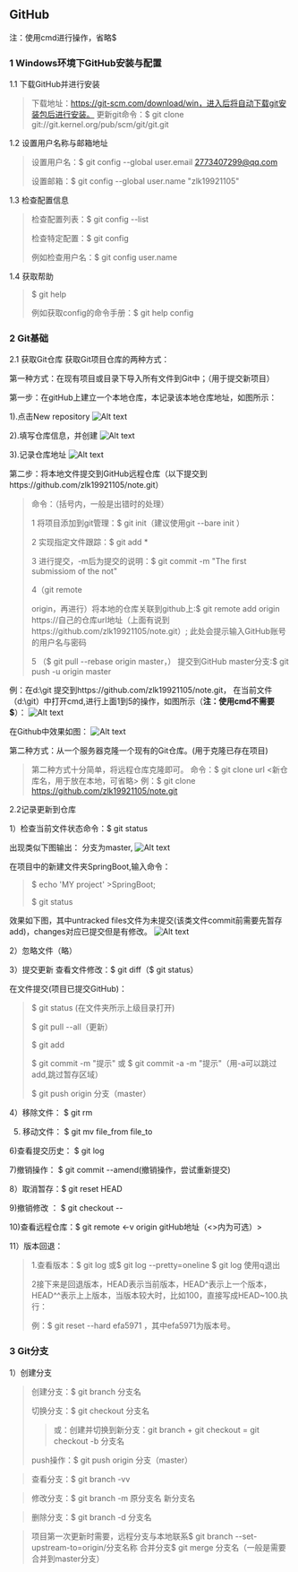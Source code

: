##   GitHub

注：使用cmd进行操作，省略$
### 1 Windows环境下GitHub安装与配置

1.1 下载GitHub并进行安装

  > 下载地址：https://git-scm.com/download/win，进入后将自动下载git安装包后进行安装。
  > 更新git命令：$ git clone git://git.kernel.org/pub/scm/git/git.git


1.2 设置用户名称与邮箱地址
 >设置用户名：$ git config --global user.email 2773407299@qq.com
 >
 > 设置邮箱：$ git config --global user.name "zlk19921105"
 

1.3 检查配置信息
 >检查配置列表：$ git config --list
 >
 >检查特定配置：$ git config <key>
 >
 >例如检查用户名：$ git config user.name

1.4 获取帮助
  >$ git help <verb> 
  >
  >例如获取config的命令手册：$ git help config
  
### 2 Git基础
2.1 获取Git仓库
获取Git项目仓库的两种方式：

第一种方式：在现有项目或目录下导入所有文件到Git中；（用于提交新项目）

第一步：在gitHub上建立一个本地仓库，本记录该本地仓库地址，如图所示：

1).点击New repository
![Alt text](./images/20180208001.png)

2).填写仓库信息，并创建
![Alt text](./images/20180208002.png)

3).记录仓库地址
![Alt text](./images/20180208003.png)

第二步：将本地文件提交到GitHub远程仓库（以下提交到https://github.com/zlk19921105/note.git）

>命令：（括号内，一般是出错时的处理）
>
>1 将项目添加到git管理：$ git init（建议使用git --bare init ）
>
>2 实现指定文件跟踪：$ git add *
>
>3 进行提交，-m后为提交的说明：$ git commit -m "The first submissiom of the not"
>
>4（git remote 
>
>
> origin，再进行）将本地的仓库关联到github上:$ git remote add origin https://自己的仓库url地址（上面有说到https://github.com/zlk19921105/note.git）; 此处会提示输入GitHub账号的用户名与密码
>
>5  （$ git pull --rebase origin master，） 提交到GitHub master分支:$ git push -u origin master

例：在d:\git 提交到https://github.com/zlk19921105/note.git，
在当前文件（d:\git）中打开cmd,进行上面1到5的操作，如图所示（**注：使用cmd不需要$**）：
![Alt text](./images/20180208004.png)

在Github中效果如图：
![Alt text](./images/20180208005.png)



第二种方式：从一个服务器克隆一个现有的Git仓库。(用于克隆已存在项目)
>第二种方式十分简单，将远程仓库克隆即可。
>命令：$ git clone url <新仓库名，用于放在本地，可省略>
例：$ git clone https://github.com/zlk19921105/note.git

2.2记录更新到仓库

1）检查当前文件状态命令：$ git status

出现类似下图输出：
分支为master,
![Alt text](./images/20180208007.png)

在项目中的新建文件夹SpringBoot,输入命令：
>$ echo 'MY project' >SpringBoot;
>
>$ git status

效果如下图，其中untracked files文件为未提交(该类文件commit前需要先暂存add)，changes对应已提交但是有修改。
![Alt text](./images/20180208008.png)

2）忽略文件（略）

3）提交更新
  查看文件修改：$ git diff（$ git status）

在文件提交(项目已提交GitHub)：
>$ git status (在文件夹所示上级目录打开)
>
>$ git pull --all（更新）
>
>$ git add <fileName> 
>
>$ git commit -m "提示"  或 $ git commit -a -m "提示"（用-a可以跳过add,跳过暂存区域）
>
>$ git push origin 分支（master）
  
4）移除文件： $ git rm <fileName>

5) 移动文件： $ git mv file_from file_to

6)查看提交历史： $ git log

7)撤销操作： $ git commit --amend(撤销操作，尝试重新提交)

8）取消暂存：$ git reset HEAD <file>

9)撤销修改 ： $ git checkout --<fileName>

10)查看远程仓库：$ git remote <-v origin gitHub地址（<>内为可选）>

11）版本回退：
 > 1.查看版本：$ git log 或$ git log --pretty=oneline
 > $ git log 使用q退出
 > 
 >2接下来是回退版本，HEAD表示当前版本，HEAD^表示上一个版本，HEAD^^表示上上版本，当版本较大时，比如100，直接写成HEAD~100.执行：
 >
 >例：$ git reset --hard efa5971 ，其中efa5971为版本号。


### 3 Git分支
1）创建分支

>创建分支：$ git branch 分支名
>
>切换分支：$ git checkout 分支名
>
>>或：创建并切换到新分支：git branch + git checkout = git checkout -b 分支名
>
>push操作：$ git push origin 分支（master）

>查看分支：$ git branch -vv

>修改分支：$ git branch -m 原分支名 新分支名

>删除分支：$ git branch -d 分支名

>项目第一次更新时需要，远程分支与本地联系$ git branch --set-upstream-to=origin/分支名称
>合并分支$ git merge 分支名（一般是需要合并到master分支）

